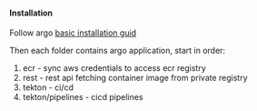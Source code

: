 #### Installation

Follow argo [basic installation guid](https://argo-cd.readthedocs.io/en/stable/getting_started/)

Then each folder contains argo application, start in order:

1. ecr - sync aws credentials to access ecr registry
2. rest - rest api fetching container image from private registry
3. tekton - ci/cd
4. tekton/pipelines - cicd pipelines

